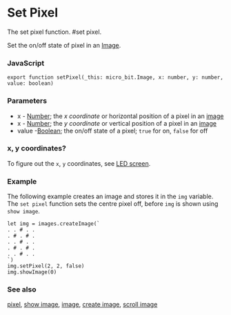 # Set Pixel

The set pixel function. #set pixel.

Set the on/off state of pixel in an [Image](/reference/images/image).

### JavaScript

```sig
export function setPixel(_this: micro_bit.Image, x: number, y: number, value: boolean)
```

### Parameters

* x - [Number](/types/number); the *x coordinate* or horizontal position of a pixel in an [image](/reference/images/image)
* x - [Number](/types/number); the *y coordinate* or vertical position of a pixel in an [image](/reference/images/image)
* value -[Boolean](/blocks/logic/boolean); the on/off state of a pixel; `true` for on, `false` for off

### x, y coordinates?

To figure out the ``x``, ``y`` coordinates, see [LED screen](/device/screen).

### Example

The following example creates an image and stores it in the `img` variable. The `set pixel` function sets the centre pixel off, before `img` is shown using `show image`.

```blocks
let img = images.createImage(`
. . # . .
. # . # .
. . # . .
. # . # .
. . # . .
`)
img.setPixel(2, 2, false)
img.showImage(0)
```

### See also

[pixel](/reference/images/pixel), [show image](/reference/images/show-image), [image](/reference/images/image), [create image](/reference/images/create-image), [scroll image](/reference/images/scroll-image)


